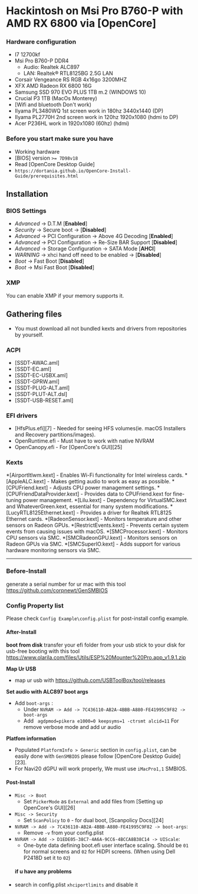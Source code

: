 # Hackintosh on Msi Pro B760-P with AMD RX 6800 via [OpenCore]



### **Hardware configuration**

* I7 12700kf
* Msi Pro B760-P DDR4
  * Audio: Realtek ALC897
  * LAN: 	Realtek® RTL8125BG 2.5G LAN
* Corsair Vengeance RS RGB 4x16go 3200MHZ 
* XFX AMD Radeon RX 6800 16G
* Samsung SSD 970 EVO PLUS 1TB m.2 (WINDOWS 10)
* Crucial P3 1TB (MacOs Monterey)
* [Wifi and bluetooth Don't work)
* IIyama PL3480WQ 1st screen work in 180hz 3440x1440 (DP)
* IIyama PL2770H 2nd screen work in 120hz 1920x1080 (hdmi to DP)
* Acer P236HL work in 1920x1080 (60hz) (hdmi)
  

### **Before you start make sure you have**

* Working hardware
* [BIOS] version `>= 7D98v18`
* Read [OpenCore Desktop Guide]
* `https://dortania.github.io/OpenCore-Install-Guide/prerequisites.html`


## Installation

### BIOS Settings

* *Advanced* → D.T.M  [**Enabled**]
* *Security* → Secure boot → [**Disabled**]
* *Advanced* → PCI Configuration → Above 4G Decoding [**Enabled**]
* *Advanced* → PCI Configuration → Re-Size BAR Support [**Disabled**]
* *Advanced* → Storage Configuration → SATA Mode [**AHCI**]
* *WARNING* → xhci hand off need to be enabled →  [**Disabled**]
* *Boot* → Fast Boot [**Disabled**]
* *Boot* → Msi Fast Boot [**Disabled**]
  
### XMP

You can enable XMP if your memory supports it.

## Gathering files

- You must download all not bundled kexts and drivers from repositories by yourself.

### ACPI

- [SSDT-AWAC.aml]
- [SSDT-EC.aml]
- [SSDT-EC-USBX.aml]
- [SSDT-GPRW.aml]
- [SSDT-PLUG-ALT.aml]
- [SSDT-PLUT-ALT.dsl]
- [SSDT-USB-RESET.aml]

### EFI drivers

* [HfsPlus.efi][7] - Needed for seeing HFS volumes(ie. macOS Installers and Recovery partitions/images).
* OpenRuntime.efi - Must have to work with native NVRAM
* OpenCanopy.efi - For [OpenCore's GUI][25]

### Kexts
*[AirportItlwm.kext] - Enables Wi-Fi functionality for Intel wireless cards.
*[AppleALC.kext] - Makes getting audio to work as easy as possible.
*[CPUFriend.kext] - Adjusts CPU power management settings.
*[CPUFriendDataProvider.kext] - Provides data to CPUFriend.kext for fine-tuning power management.
*[Lilu.kext] - Dependency for VirtualSMC.kext and WhateverGreen.kext, essential for many system modifications.
*[LucyRTL8125Ethernet.kext] - Provides a driver for Realtek RTL8125 Ethernet cards.
*[RadeonSensor.kext] - Monitors temperature and other sensors on Radeon GPUs.
*[RestrictEvents.kext] - Prevents certain system events from causing issues with macOS.
*[SMCProcessor.kext] - Monitors CPU sensors via SMC.
*[SMCRadeonGPU.kext] - Monitors sensors on Radeon GPUs via SMC.
*[SMCSuperIO.kext] - Adds support for various hardware monitoring sensors via SMC.



-----


### Before-Install
generate a serial number for ur mac with this tool
https://github.com/corpnewt/GenSMBIOS

### Config Property list

Please check `Config Example\config.plist` for post-install config example.

#### After-Install

**boot from disk**
transfer your efi folder from your usb stick to your disk for usb-free booting 
with this tool
https://www.olarila.com/files/Utils/ESP%20Mounter%20Pro.app_v1.9.1.zip

**Map Ur USB**
- map ur usb with 
https://github.com/USBToolBox/tool/releases


**Set audio with ALC897 boot args**

- Add `boot-args` :
  - Under `NVRAM -> Add -> 7C436110-AB2A-4BBB-A880-FE41995C9F82 -> boot-args`
  - Add ` agdpmod=pikera e1000=0 keepsyms=1 -ctrsmt alcid=11` For remove verbose mode and add ur audio
    
**Platfom information**

- Populated `PlatformInfo > Generic` section in `config.plist`, can be easily done with `GenSMBIOS` please follow [OpenCore Desktop Guide][23].
- For Navi20 dGPU will work properly, We must use `iMacPro1,1` SMBIOS.

#### Post-Install 

- `Misc -> Boot`
  - Set `PickerMode` as `External` and add files from [Setting up OpenCore's GUI][26]
- `Misc -> Security`
  - Set `ScanPolicy` to `0` - for dual boot, [Scanpolicy Docs][24]
- `NVRAM -> Add -> 7C436110-AB2A-4BBB-A880-FE41995C9F82 -> boot-args`:
  - Remove `-v` from your config.plist
- `NVRAM -> Add -> D1EDE05-38C7-4A6A-9CC6-4BCCA8B38C14 -> UIScale`:
  - One-byte data defining boot.efi user interface scaling. Should be `01` for normal screens and `02` for HiDPI screens. (When using Dell P2418D set it to `02`)
  ####  if u have any problems
 -  search in config.plist `xhciportlimits` and disable it
   

